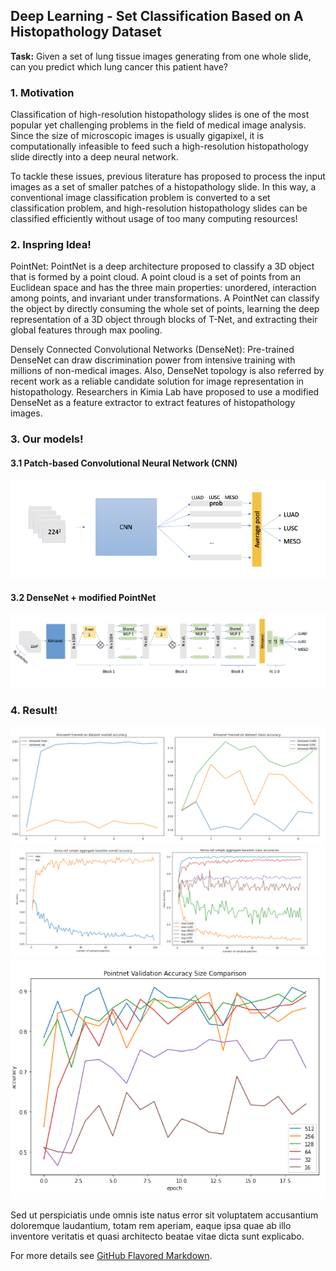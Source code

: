 ## Deep Learning - Set Classification Based on A Histopathology Dataset 

**Task:** Given a set of lung tissue images generating from one whole slide, can you predict which lung cancer this patient have? 

### 1. Motivation 

Classification of high-resolution histopathology slides is one of the most popular yet challenging problems in the field of medical image analysis. Since the size of microscopic images is usually gigapixel, it is computationally infeasible to feed such a high-resolution histopathology slide directly into a deep neural network. 

To tackle these issues, previous literature has proposed to process the input images as a set of smaller patches of a
histopathology slide. In this way, a conventional image classification problem is converted to a set classification problem, and high-resolution histopathology slides can be
classified efficiently without usage of too many computing resources!


### 2. Inspring Idea!

PointNet: PointNet is a deep architecture proposed to classify a 3D object that is formed by a point cloud. A point cloud is a set of points from an Euclidean space and has the three main properties: unordered, interaction among points, and invariant under transformations. A PointNet can classify the object by directly consuming the whole set of points, learning the deep
representation of a 3D object through blocks of T-Net, and extracting their global features through max pooling.

Densely Connected Convolutional Networks (DenseNet): Pre-trained DenseNet can draw discrimination power from intensive training with millions of non-medical images. Also, DenseNet topology is also referred by recent work as a reliable candidate solution for image representation in histopathology. Researchers in Kimia Lab have proposed to use a modified DenseNet as a feature extractor to extract features of histopathology images.

### 3. Our models!

#### 3.1 Patch-based Convolutional Neural Network (CNN)
<img src="images/set classificaiton/model1.png?raw=true"/>

#### 3.2 DenseNet + modified PointNet
<img src="images/set classificaiton/model2.png?raw=true"/>

### 4. Result!
<img src="images/set classificaiton/model1 kimia net.png?raw=true"/>

<img src="images/set classificaiton/model1 aggregate.png?raw=true"/>

<img src="images/set classificaiton/model2 accuracy.png?raw=true"/>

Sed ut perspiciatis unde omnis iste natus error sit voluptatem accusantium doloremque laudantium, totam rem aperiam, eaque ipsa quae ab illo inventore veritatis et quasi architecto beatae vitae dicta sunt explicabo. 

For more details see [GitHub Flavored Markdown](https://guides.github.com/features/mastering-markdown/).
